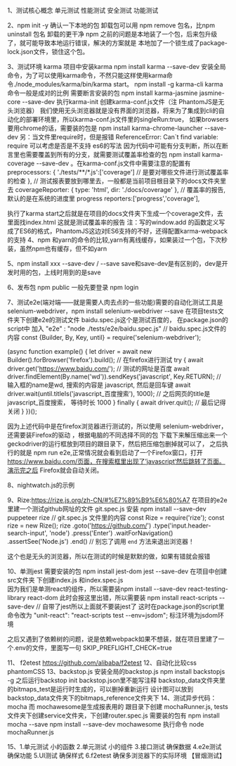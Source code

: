 1、测试核心概念
单元测试
性能测试
安全测试
功能测试

2、npm init -y 确认一下本地的包  卸载包可以用 npm remove 包名，比npm uninstall 包名 卸载的更干净
npm 之前的问题是本地装了一个包，后来包升级了，就可能导致本地运行错误，解决的方案就是 本地加了一个锁生成了package-lock.json文件，锁住这个包。

3、测试环境 karma 
项目中安装karma  npm install karma --save-dev 
安装全局命令，为了可以使用karma命令，不然只能这样使用karma命令./node_modules/karma/bin/karma start。   npm install -g karma-cli
karma命令一般是成对的比例 需要断言安装的包  npm install karma-jasmine jasmine-core --save-dev
执行karma-init 创建karma-conf.js文件（注 PhantomJS是无头浏览器） 我们使用无头浏览器就是没有界面的浏览器，将来为了集成到cli的自动化的部署环境里，所以karma-conf.js文件里的singleRun:true， 如果browsers要用chrome的话，需要装的包是 npm install karma-chrome-launcher --save-dev  另：当文件里require时，但是报错 ReferenceError: Can`t find variable: require 可以考虑是否是不支持 es6的写法
因为代码中可能有分支判断，所以在断言里也需要覆盖到所有的分支，就需要测试覆盖率检查的包 npm install karma-coverage --save-dev 。在karma-conf.js文件中需要注意的配置有
preprocessors: {
    './tests/**/*.js':['coverage'] // 是要对哪些文件进行测试覆盖率的检查
},
// 测试报表要放到哪里去，一般都是当前项目根目录下的docs文件夹里去
coverageReporter: {
    type: 'html',
    dir: './docs/coverage' 
},
// 覆盖率的报告, 默认的是在系统的进度里 progress
reporters:['progress','coverage'],

执行了karma start之后就是在项目的docs文件夹下生成一个coverage文件，去里面找index.html 这就是测试覆盖率的报告
注：写的window.add 的函数定义写成了ES6的格式，PhantomJS这边对ES6支持的不好，还得配置karma-webpack的支持
4、npm 和yarn的命令的比较,yarn有离线缓存，如果装过一个包，下次秒装，虽然npm也有缓存，但不如yarn

5、npm install xxx --save-dev / --save    save和save-dev是有区别的，dev是开发时用的包，上线时用到的是save

6、发布包 npm public 一般先要登录 npm login

7、测试e2e(端对端——就是需要人肉去点的一些功能)需要的自动化测试工具是 selenium-webdriver，npm install selenium-webdriver --save 在项目tests文件夹下创建e2e的测试文件 baidu.spec.js这个是测试百度的， 在package.json的script中 加入 "e2e" : "node ./tests/e2e/baidu.spec.js"
// baidu.spec.js文件的内容
const {Builder, By, Key, until} = require('selenium-webdriver');

(async function example() {
  let driver = await new Builder().forBrowser('firefox').build(); // 在firefox进行测试
  try {
    await driver.get('https://www.baidu.com/'); // 测试的网址是百度
    await driver.findElement(By.name('wd')).sendKeys('javascript', Key.RETURN); // 输入框的name是wd, 搜索的内容是 javascript, 然后是回车键
    await driver.wait(until.titleIs('javascript_百度搜索'), 1000); // 之后网页的title是javascript_百度搜索， 等待时长 1000
  } finally {
    await driver.quit(); // 最后记得关闭
  }
})();

因为上述代码中是在firefox浏览器进行测试的，所以使用 selenium-webdriver，还需要装Firefox的驱动 ，根据电脑的不同选择不同的包
下载下来解压缩出来一个 geckodriver的运行框放到项目的跟目录下，然后把压缩包删掉就可以了， 之后执行的就是 npm run e2e,正常情况就会看到启动了一个Firefox窗口，打开 https://www.baidu.com/页面，在搜索框里出现了’javascript‘然后跳转了页面。演示完之后 Firefox就会自动关闭。

8、nightwatch.js的示例

9、Rize:https://rize.js.org/zh-CN/#%E7%89%B9%E6%80%A7
在项目的e2e里建一个测试github网址的文件 git.spec.js 
安装 npm install --save-dev puppeteer rize
// git.spec.js 文件里的内容
const Rize = require('rize');
const rize = new Rize();
rize
  .goto('https://github.com/')
  .type('input.header-search-input', 'node')
  .press('Enter')
  .waitForNavigation()
  .assertSee('Node.js')
  .end()  // 别忘了调用 `end` 方法来退出浏览器！

这个也是无头的浏览器，所以在测试的时候是默默的做，如果有错就会报错

10、单测jest 需要安装的包 npm install jest-dom jest --save-dev
在项目中创建src文件夹 下创建index.js 和index.spec.js  
因为我们是单测react的组件，所以需要装npm install --save-dev react-testing-library react-dom
此时会报<App />这里出错，所以需要装 npm install react-scripts --save-dev // 自带了jest所以上面就不要装jest了
这时在package.json的script里命令改为 "unit-react": "react-scripts test --env=jsdom"; 标注环境为jsdom环境

之后又遇到了依赖树的问题，说是依赖webpack如果不想装，就在项目里建了一个.env的文件，里面写一句 SKIP_PREFLIGHT_CHECK=true

11、 f2etest  https://github.com/alibaba/f2etest
12、自动化比较css  phantomCSS
13、backstop.js 安装全局的backstop.js  npm install backstopjs -g    之后运行backstop init 
backstop.json里不能写注释
backstop_data文件夹里的bitmaps_test是运行时生成的，可以删掉重新运行
设计图可以放到backstop_data文件夹下的bitmaps_reference文件夹下
14、测试异步代码：mocha   而 mochawesome是生成报表用的  跟目录下创建 mochaRunner.js, tests文件夹下创建service文件夹，下创建router.spec.js
需要装的包有 npm install mocha --save   npm install --save-dev mochawesome
执行命令 node mochaRunner.js

15、1.单元测试 小的函数
2.单元测试 小的组件
3.接口测试 确保数据
4.e2e测试  确保功能
5.UI测试   确保样式
6.f2etest 确保多浏览器下的实际环境  【冒烟测试】
